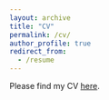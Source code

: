 ```yaml
---
layout: archive
title: "CV"
permalink: /cv/
author_profile: true
redirect_from:
  - /resume
---
```


Please find my CV [here](https://panitsasi.github.io/files/cv.pdf).